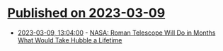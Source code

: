 # [Published on 2023-03-09](index.md)

* [2023-03-09, 13:04:00](https://soylentnews.org/article.pl?sid=23/03/08/0419253&from=rss) - [NASA: Roman Telescope Will Do in Months What Would Take Hubble a Lifetime](https://soylentnews.org/article.pl?sid=23/03/08/0419253&from=rss)
